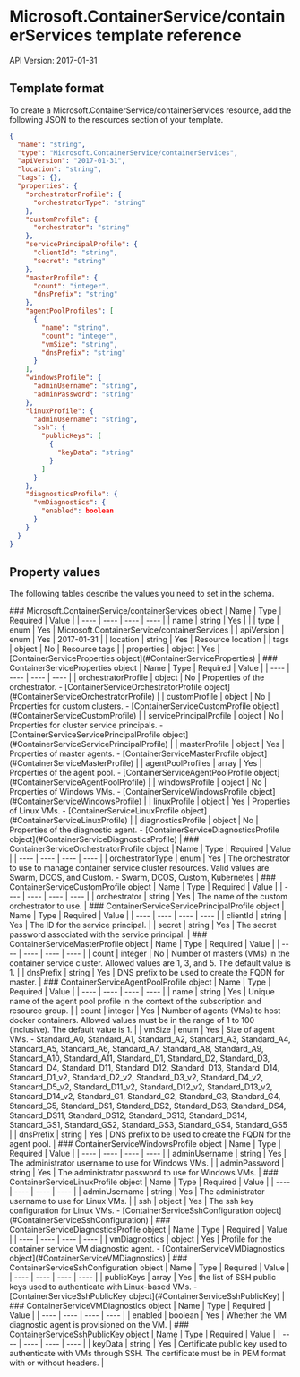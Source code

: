 # Microsoft.ContainerService/containerServices template reference
API Version: 2017-01-31
## Template format

To create a Microsoft.ContainerService/containerServices resource, add the following JSON to the resources section of your template.

```json
{
  "name": "string",
  "type": "Microsoft.ContainerService/containerServices",
  "apiVersion": "2017-01-31",
  "location": "string",
  "tags": {},
  "properties": {
    "orchestratorProfile": {
      "orchestratorType": "string"
    },
    "customProfile": {
      "orchestrator": "string"
    },
    "servicePrincipalProfile": {
      "clientId": "string",
      "secret": "string"
    },
    "masterProfile": {
      "count": "integer",
      "dnsPrefix": "string"
    },
    "agentPoolProfiles": [
      {
        "name": "string",
        "count": "integer",
        "vmSize": "string",
        "dnsPrefix": "string"
      }
    ],
    "windowsProfile": {
      "adminUsername": "string",
      "adminPassword": "string"
    },
    "linuxProfile": {
      "adminUsername": "string",
      "ssh": {
        "publicKeys": [
          {
            "keyData": "string"
          }
        ]
      }
    },
    "diagnosticsProfile": {
      "vmDiagnostics": {
        "enabled": boolean
      }
    }
  }
}
```
## Property values

The following tables describe the values you need to set in the schema.

<a id="Microsoft.ContainerService/containerServices" />
### Microsoft.ContainerService/containerServices object
|  Name | Type | Required | Value |
|  ---- | ---- | ---- | ---- |
|  name | string | Yes |  |
|  type | enum | Yes | Microsoft.ContainerService/containerServices |
|  apiVersion | enum | Yes | 2017-01-31 |
|  location | string | Yes | Resource location |
|  tags | object | No | Resource tags |
|  properties | object | Yes | [ContainerServiceProperties object](#ContainerServiceProperties) |


<a id="ContainerServiceProperties" />
### ContainerServiceProperties object
|  Name | Type | Required | Value |
|  ---- | ---- | ---- | ---- |
|  orchestratorProfile | object | No | Properties of the orchestrator. - [ContainerServiceOrchestratorProfile object](#ContainerServiceOrchestratorProfile) |
|  customProfile | object | No | Properties for custom clusters. - [ContainerServiceCustomProfile object](#ContainerServiceCustomProfile) |
|  servicePrincipalProfile | object | No | Properties for cluster service principals. - [ContainerServiceServicePrincipalProfile object](#ContainerServiceServicePrincipalProfile) |
|  masterProfile | object | Yes | Properties of master agents. - [ContainerServiceMasterProfile object](#ContainerServiceMasterProfile) |
|  agentPoolProfiles | array | Yes | Properties of the agent pool. - [ContainerServiceAgentPoolProfile object](#ContainerServiceAgentPoolProfile) |
|  windowsProfile | object | No | Properties of Windows VMs. - [ContainerServiceWindowsProfile object](#ContainerServiceWindowsProfile) |
|  linuxProfile | object | Yes | Properties of Linux VMs. - [ContainerServiceLinuxProfile object](#ContainerServiceLinuxProfile) |
|  diagnosticsProfile | object | No | Properties of the diagnostic agent. - [ContainerServiceDiagnosticsProfile object](#ContainerServiceDiagnosticsProfile) |


<a id="ContainerServiceOrchestratorProfile" />
### ContainerServiceOrchestratorProfile object
|  Name | Type | Required | Value |
|  ---- | ---- | ---- | ---- |
|  orchestratorType | enum | Yes | The orchestrator to use to manage container service cluster resources. Valid values are Swarm, DCOS, and Custom. - Swarm, DCOS, Custom, Kubernetes |


<a id="ContainerServiceCustomProfile" />
### ContainerServiceCustomProfile object
|  Name | Type | Required | Value |
|  ---- | ---- | ---- | ---- |
|  orchestrator | string | Yes | The name of the custom orchestrator to use. |


<a id="ContainerServiceServicePrincipalProfile" />
### ContainerServiceServicePrincipalProfile object
|  Name | Type | Required | Value |
|  ---- | ---- | ---- | ---- |
|  clientId | string | Yes | The ID for the service principal. |
|  secret | string | Yes | The secret password associated with the service principal. |


<a id="ContainerServiceMasterProfile" />
### ContainerServiceMasterProfile object
|  Name | Type | Required | Value |
|  ---- | ---- | ---- | ---- |
|  count | integer | No | Number of masters (VMs) in the container service cluster. Allowed values are 1, 3, and 5. The default value is 1. |
|  dnsPrefix | string | Yes | DNS prefix to be used to create the FQDN for master. |


<a id="ContainerServiceAgentPoolProfile" />
### ContainerServiceAgentPoolProfile object
|  Name | Type | Required | Value |
|  ---- | ---- | ---- | ---- |
|  name | string | Yes | Unique name of the agent pool profile in the context of the subscription and resource group. |
|  count | integer | Yes | Number of agents (VMs) to host docker containers. Allowed values must be in the range of 1 to 100 (inclusive). The default value is 1.  |
|  vmSize | enum | Yes | Size of agent VMs. - Standard_A0, Standard_A1, Standard_A2, Standard_A3, Standard_A4, Standard_A5, Standard_A6, Standard_A7, Standard_A8, Standard_A9, Standard_A10, Standard_A11, Standard_D1, Standard_D2, Standard_D3, Standard_D4, Standard_D11, Standard_D12, Standard_D13, Standard_D14, Standard_D1_v2, Standard_D2_v2, Standard_D3_v2, Standard_D4_v2, Standard_D5_v2, Standard_D11_v2, Standard_D12_v2, Standard_D13_v2, Standard_D14_v2, Standard_G1, Standard_G2, Standard_G3, Standard_G4, Standard_G5, Standard_DS1, Standard_DS2, Standard_DS3, Standard_DS4, Standard_DS11, Standard_DS12, Standard_DS13, Standard_DS14, Standard_GS1, Standard_GS2, Standard_GS3, Standard_GS4, Standard_GS5 |
|  dnsPrefix | string | Yes | DNS prefix to be used to create the FQDN for the agent pool. |


<a id="ContainerServiceWindowsProfile" />
### ContainerServiceWindowsProfile object
|  Name | Type | Required | Value |
|  ---- | ---- | ---- | ---- |
|  adminUsername | string | Yes | The administrator username to use for Windows VMs. |
|  adminPassword | string | Yes | The administrator password to use for Windows VMs. |


<a id="ContainerServiceLinuxProfile" />
### ContainerServiceLinuxProfile object
|  Name | Type | Required | Value |
|  ---- | ---- | ---- | ---- |
|  adminUsername | string | Yes | The administrator username to use for Linux VMs. |
|  ssh | object | Yes | The ssh key configuration for Linux VMs. - [ContainerServiceSshConfiguration object](#ContainerServiceSshConfiguration) |


<a id="ContainerServiceDiagnosticsProfile" />
### ContainerServiceDiagnosticsProfile object
|  Name | Type | Required | Value |
|  ---- | ---- | ---- | ---- |
|  vmDiagnostics | object | Yes | Profile for the container service VM diagnostic agent. - [ContainerServiceVMDiagnostics object](#ContainerServiceVMDiagnostics) |


<a id="ContainerServiceSshConfiguration" />
### ContainerServiceSshConfiguration object
|  Name | Type | Required | Value |
|  ---- | ---- | ---- | ---- |
|  publicKeys | array | Yes | the list of SSH public keys used to authenticate with Linux-based VMs. - [ContainerServiceSshPublicKey object](#ContainerServiceSshPublicKey) |


<a id="ContainerServiceVMDiagnostics" />
### ContainerServiceVMDiagnostics object
|  Name | Type | Required | Value |
|  ---- | ---- | ---- | ---- |
|  enabled | boolean | Yes | Whether the VM diagnostic agent is provisioned on the VM. |


<a id="ContainerServiceSshPublicKey" />
### ContainerServiceSshPublicKey object
|  Name | Type | Required | Value |
|  ---- | ---- | ---- | ---- |
|  keyData | string | Yes | Certificate public key used to authenticate with VMs through SSH. The certificate must be in PEM format with or without headers. |


